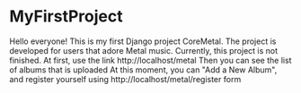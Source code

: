 # MyFirstProject
Hello everyone! This is my first Django project CoreMetal.
The project is developed for users that adore Metal music.
Currently, this project is not finished.
At first, use the link http://localhost/metal
Then you can see the list of albums that is uploaded
At this moment, you can "Add a New Album", and register yourself using http://localhost/metal/register form


